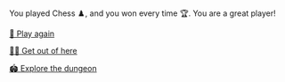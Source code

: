 You played Chess ♟️, and you won every time 🏆. You are a great player!

[🔄 Play again](1-BBA.md)

[🏃‍♂️ Get out of here](1-A.md)

[🏟️ Explore the dungeon](../1/2.md)
